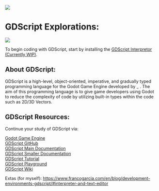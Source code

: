 <img src="https://raw.githubusercontent.com/rtoal/polyglot/master/docs/resources/gdscript-logo-64.png">

# GDScript Explorations:

![](https://sl.bing.net/is1fhrpSHlI)

To begin coding with GDScript, start by installing the [GDScript Interpretor (Currently WIP)](). 

## About GDScript:

GDScript is a high-level, object-oriented, imperative, and gradually typed programming language for the Godot Game Engine developed by _ . The aim of this programming language is to give game developers using Godot to reduce the complexity of code by utilizing built-in types within the code such as 2D/3D Vectors.

## GDScript Resources:

Continue your study of GDScript via:

[Godot Game Engine](https://godotengine.org/)  
[GDScript GitHub](https://github.com/godotengine/godot/tree/master/modules/gdscript)  
[GDScript Main Documentation](https://docs.godotengine.org/en/stable/tutorials/scripting/gdscript/index.html)  
[GDScript Smaller Documentation](https://gdscript.com/)  
[GDScript Tutorial](https://gdquest.github.io/learn-gdscript/?ref=godot-docs)  
[GDScript Playground](https://gd.tumeo.space/#)  
[GDScript Wiki]()  

Extas (for myself): https://www.francogarcia.com/en/blog/development-environments-gdscript/#interpreter-and-text-editor